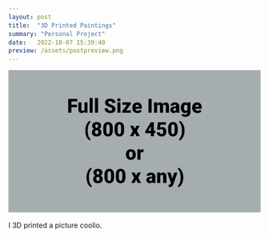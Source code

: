 ```yaml
---
layout: post
title:  "3D Printed Paintings"
summary: "Personal Project"
date:   2022-10-07 15:39:40
preview: /assets/postpreview.png
---
```


![Picture 1](/assets/fullsize.png)

I 3D printed a picture coolio.
